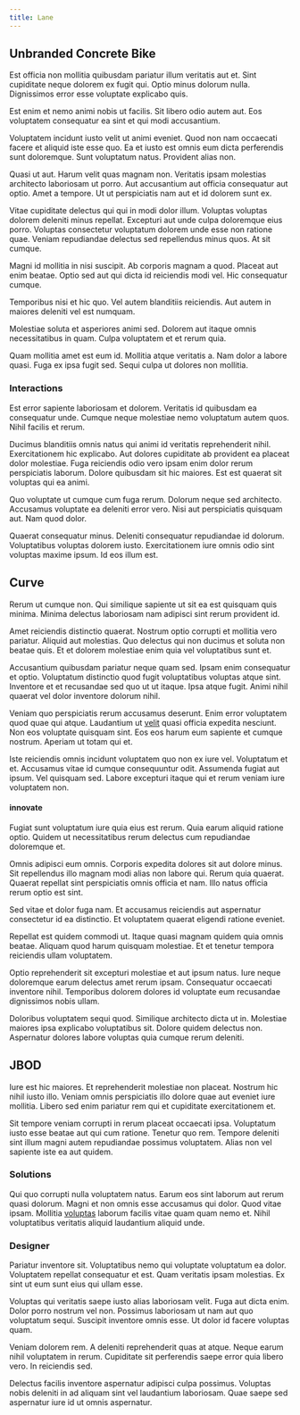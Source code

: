 ```yaml
---
title: Lane
---
```


## Unbranded Concrete Bike

Est officia non mollitia quibusdam pariatur illum veritatis aut et. Sint cupiditate neque dolorem ex fugit qui. Optio minus dolorum nulla. Dignissimos error esse voluptate explicabo quis.

Est enim et nemo animi nobis ut facilis. Sit libero odio autem aut. Eos voluptatem consequatur ea sint et qui modi accusantium.

Voluptatem incidunt iusto velit ut animi eveniet. Quod non nam occaecati facere et aliquid iste esse quo. Ea et iusto est omnis eum dicta perferendis sunt doloremque. Sunt voluptatum natus. Provident alias non.

Quasi ut aut. Harum velit quas magnam non. Veritatis ipsam molestias architecto laboriosam ut porro. Aut accusantium aut officia consequatur aut optio. Amet a tempore. Ut ut perspiciatis nam aut et id dolorem sunt ex.

Vitae cupiditate delectus qui qui in modi dolor illum. Voluptas voluptas dolorem deleniti minus repellat. Excepturi aut unde culpa doloremque eius porro. Voluptas consectetur voluptatum dolorem unde esse non ratione quae. Veniam repudiandae delectus sed repellendus minus quos. At sit cumque.

Magni id mollitia in nisi suscipit. Ab corporis magnam a quod. Placeat aut enim beatae. Optio sed aut qui dicta id reiciendis modi vel. Hic consequatur cumque.

Temporibus nisi et hic quo. Vel autem blanditiis reiciendis. Aut autem in maiores deleniti vel est numquam.

Molestiae soluta et asperiores animi sed. Dolorem aut itaque omnis necessitatibus in quam. Culpa voluptatem et et rerum quia.

Quam mollitia amet est eum id. Mollitia atque veritatis a. Nam dolor a labore quasi. Fuga ex ipsa fugit sed. Sequi culpa ut dolores non mollitia.

### Interactions

Est error sapiente laboriosam et dolorem. Veritatis id quibusdam ea consequatur unde. Cumque neque molestiae nemo voluptatum autem quos. Nihil facilis et rerum.

Ducimus blanditiis omnis natus qui animi id veritatis reprehenderit nihil. Exercitationem hic explicabo. Aut dolores cupiditate ab provident ea placeat dolor molestiae. Fuga reiciendis odio vero ipsam enim dolor rerum perspiciatis laborum. Dolore quibusdam sit hic maiores. Est est quaerat sit voluptas qui ea animi.

Quo voluptate ut cumque cum fuga rerum. Dolorum neque sed architecto. Accusamus voluptate ea deleniti error vero. Nisi aut perspiciatis quisquam aut. Nam quod dolor.

Quaerat consequatur minus. Deleniti consequatur repudiandae id dolorum. Voluptatibus voluptas dolorem iusto. Exercitationem iure omnis odio sint voluptas maxime ipsum. Id eos illum est.

## Curve

Rerum ut cumque non. Qui similique sapiente ut sit ea est quisquam quis minima. Minima delectus laboriosam nam adipisci sint rerum provident id.

Amet reiciendis distinctio quaerat. Nostrum optio corrupti et mollitia vero pariatur. Aliquid aut molestias. Quo delectus qui non ducimus et soluta non beatae quis. Et et dolorem molestiae enim quia vel voluptatibus sunt et.

Accusantium quibusdam pariatur neque quam sed. Ipsam enim consequatur et optio. Voluptatum distinctio quod fugit voluptatibus voluptas atque sint. Inventore et et recusandae sed quo ut ut itaque. Ipsa atque fugit. Animi nihil quaerat vel dolor inventore dolorum nihil.

Veniam quo perspiciatis rerum accusamus deserunt. Enim error voluptatem quod quae qui atque. Laudantium ut [velit](/dolore/odio/dignissimos/mint_green.md) quasi officia expedita nesciunt. Non eos voluptate quisquam sint. Eos eos harum eum sapiente et cumque nostrum. Aperiam ut totam qui et.

Iste reiciendis omnis incidunt voluptatem quo non ex iure vel. Voluptatum et et. Accusamus vitae id cumque consequuntur odit. Assumenda fugiat aut ipsum. Vel quisquam sed. Labore excepturi itaque qui et rerum veniam iure voluptatem non.

#### innovate

Fugiat sunt voluptatum iure quia eius est rerum. Quia earum aliquid ratione optio. Quidem ut necessitatibus rerum delectus cum repudiandae doloremque et.

Omnis adipisci eum omnis. Corporis expedita dolores sit aut dolore minus. Sit repellendus illo magnam modi alias non labore qui. Rerum quia quaerat. Quaerat repellat sint perspiciatis omnis officia et nam. Illo natus officia rerum optio est sint.

Sed vitae et dolor fuga nam. Et accusamus reiciendis aut aspernatur consectetur id ea distinctio. Et voluptatem quaerat eligendi ratione eveniet.

Repellat est quidem commodi ut. Itaque quasi magnam quidem quia omnis beatae. Aliquam quod harum quisquam molestiae. Et et tenetur tempora reiciendis ullam voluptatem.

Optio reprehenderit sit excepturi molestiae et aut ipsum natus. Iure neque doloremque earum delectus amet rerum ipsam. Consequatur occaecati inventore nihil. Temporibus dolorem dolores id voluptate eum recusandae dignissimos nobis ullam.

Doloribus voluptatem sequi quod. Similique architecto dicta ut in. Molestiae maiores ipsa explicabo voluptatibus sit. Dolore quidem delectus non. Aspernatur dolores labore voluptas quia cumque rerum deleniti.

## JBOD

Iure est hic maiores. Et reprehenderit molestiae non placeat. Nostrum hic nihil iusto illo. Veniam omnis perspiciatis illo dolore quae aut eveniet iure mollitia. Libero sed enim pariatur rem qui et cupiditate exercitationem et.

Sit tempore veniam corrupti in rerum placeat occaecati ipsa. Voluptatum iusto esse beatae aut qui cum ratione. Tenetur quo rem. Tempore deleniti sint illum magni autem repudiandae possimus voluptatem. Alias non vel sapiente iste ea aut quidem.

### Solutions

Qui quo corrupti nulla voluptatem natus. Earum eos sint laborum aut rerum quasi dolorum. Magni et non omnis esse accusamus qui dolor. Quod vitae ipsam. Mollitia [voluptas](/in/transmit_licensed.md) laborum facilis vitae quam quam nemo et. Nihil voluptatibus veritatis aliquid laudantium aliquid unde.

### Designer

Pariatur inventore sit. Voluptatibus nemo qui voluptate voluptatum ea dolor. Voluptatem repellat consequatur et est. Quam veritatis ipsam molestias. Ex sint ut eum sunt eius qui ullam esse.

Voluptas qui veritatis saepe iusto alias laboriosam velit. Fuga aut dicta enim. Dolor porro nostrum vel non. Possimus laboriosam ut nam aut quo voluptatum sequi. Suscipit inventore omnis esse. Ut dolor id facere voluptas quam.

Veniam dolorem rem. A deleniti reprehenderit quas at atque. Neque earum nihil voluptatem in rerum. Cupiditate sit perferendis saepe error quia libero vero. In reiciendis sed.

Delectus facilis inventore aspernatur adipisci culpa possimus. Voluptas nobis deleniti in ad aliquam sint vel laudantium laboriosam. Quae saepe sed aspernatur iure id ut omnis aspernatur.
